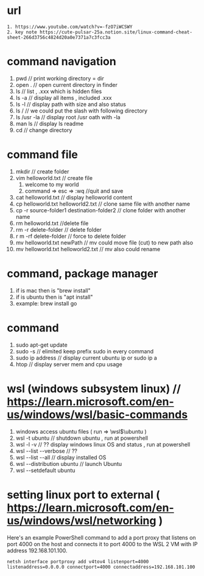 # url
    1. https://www.youtube.com/watch?v=-fzO7iWCSWY
    2. key note https://cute-pulsar-25a.notion.site/linux-command-cheat-sheet-266d3756c4824d20a0e7371a7c3fcc3a

# command navigation

1. pwd      // print working directory = dir
2. open .   // open current directory in finder
3. ls       // list , .xxx which is hidden files
4. ls -a    // display all items , included .xxx 
5. ls -l    // display path with size and also status
6. ls /     // we could put the slash with following directory 
7. ls /usr -la  // display root /usr oath with -la
8. man ls   // display ls readme
9. cd       // change directory


# command file
1. mkdir // create folder
2. vim helloworld.txt // create file
   1. welcome to my world
   2. command => esc => :wq     //quit and save
3. cat helloworld.txt // display helloworld content
4. cp helloworld.txt helloworld2.txt // clone same file with another name
5. cp -r source-folder1 destination-folder2 // clone folder with another name
6. rm helloworld.txt    //delete file
7. rm -r delete-folder  // delete folder
8. r m -rf delete-folder // force to delete folder
9. mv helloworld.txt newPath // mv could move file (cut) to new path also
10. mv helloworld.txt helloworld2.txt // mv also could rename

# command, package manager
1. if is mac then is "brew install"
2. if is ubuntu then is "apt install"
3. example: brew install go


# command
1. sudo apt-get update
2. sudo -s // elimited keep prefix sudo in every command
3. sudo ip address // display current ubuntu ip or sudo ip a
4. htop // display server mem and cpu usage

# wsl (windows subsystem linux) // https://learn.microsoft.com/en-us/windows/wsl/basic-commands
1. windows access ubuntu files ( run =>  \\wsl$\ubuntu )
2. wsl -t  ubuntu // shutdown ubuntu , run at powershell
3. wsl -l -v // ?? display windows linux OS and status , run at powershell
4. wsl --list --verbose // ??
5. wsl --list --all // display installed OS
6. wsl --distribution ubuntu // launch Ubuntu
7. wsl --setdefault ubuntu

# setting linux port to external ( https://learn.microsoft.com/en-us/windows/wsl/networking )

Here's an example PowerShell command to add a port proxy that listens on port 4000 on the host and connects it to port 4000 to the WSL 2 VM with IP address 192.168.101.100.

````
netsh interface portproxy add v4tov4 listenport=4000 listenaddress=0.0.0.0 connectport=4000 connectaddress=192.168.101.100
````
